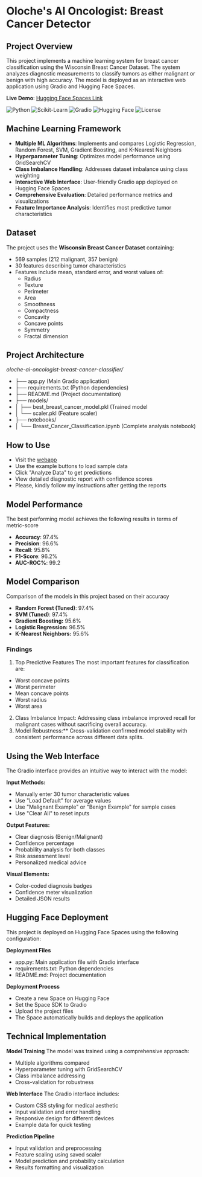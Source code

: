 # Oloche's AI Oncologist: Breast Cancer Detector

## Project Overview

This project implements a machine learning system for breast cancer classification using the Wisconsin Breast Cancer Dataset. The system analyzes diagnostic measurements to classify tumors as either malignant or benign with high accuracy. The model is deployed as an interactive web application using Gradio and Hugging Face Spaces.

**Live Demo**: [Hugging Face Spaces Link](https://huggingface.co/spaces/eijeoloche1/Classify_tumors_as_Malignant_or_Benign)

![Python](https://img.shields.io/badge/Python-3.8%2B-blue)
![Scikit-Learn](https://img.shields.io/badge/Scikit--Learn-1.0%2B-orange)
![Gradio](https://img.shields.io/badge/Gradio-3.0%2B-green)
![Hugging Face](https://img.shields.io/badge/Hugging%20Face-Spaces-yellow)
![License](https://img.shields.io/badge/License-Apache%25202.0-blue)

## Machine Learning Framework

- **Multiple ML Algorithms**: Implements and compares Logistic Regression, Random Forest, SVM, Gradient Boosting, and K-Nearest Neighbors
- **Hyperparameter Tuning**: Optimizes model performance using GridSearchCV
- **Class Imbalance Handling**: Addresses dataset imbalance using class weighting
- **Interactive Web Interface**: User-friendly Gradio app deployed on Hugging Face Spaces
- **Comprehensive Evaluation**: Detailed performance metrics and visualizations
- **Feature Importance Analysis**: Identifies most predictive tumor characteristics

## Dataset

The project uses the **Wisconsin Breast Cancer Dataset** containing:
- 569 samples (212 malignant, 357 benign)
- 30 features describing tumor characteristics
- Features include mean, standard error, and worst values of:
  - Radius
  - Texture
  - Perimeter
  - Area
  - Smoothness
  - Compactness
  - Concavity
  - Concave points
  - Symmetry
  - Fractal dimension

##  Project Architecture

*oloche-ai-oncologist-breast-cancer-classifier/*

- ├── app.py (Main Gradio application)
- ├── requirements.txt (Python dependencies)
- ├── README.md (Project documentation)
- ├── models/
- │ ├── best_breast_cancer_model.pkl (Trained model
- │ └── scaler.pkl (Feature scaler)
- ├── notebooks/
- │ └── Breast_Cancer_Classification.ipynb (Complete analysis notebook)


## How to Use

- Visit the [webapp](https://huggingface.co/spaces/eijeoloche1/Classify_tumors_as_Malignant_or_Benign)
- Use the example buttons to load sample data
- Click "Analyze Data" to get predictions
- View detailed diagnostic report with confidence scores
- Please, kindly follow my instructions after getting the reports

## Model Performance
The best performing model achieves the following results in terms of metric-score

- **Accuracy**: 97.4%
- **Precision**: 96.6%
- **Recall**: 95.8%
- **F1-Score**: 96.2%
- **AUC-ROC%**: 99.2


## Model Comparison
Comparison of the models in this project based on their accuracy

- **Random Forest (Tuned)**:	97.4%
- **SVM (Tuned)**: 97.4%
- **Gradient Boosting:** 95.6%
- **Logistic Regression:** 96.5%
- **K-Nearest Neighbors:** 95.6%
  
### Findings
1. Top Predictive Features
The most important features for classification are:
- Worst concave points
- Worst perimeter
- Mean concave points
- Worst radius
- Worst area

2. Class Imbalance Impact: Addressing class imbalance improved recall for malignant cases without sacrificing overall accuracy.
3. Model Robustness:** Cross-validation confirmed model stability with consistent performance across different data splits.

## Using the Web Interface
The Gradio interface provides an intuitive way to interact with the model:

**Input Methods:**
- Manually enter 30 tumor characteristic values
- Use "Load Default" for average values
- Use "Malignant Example" or "Benign Example" for sample cases
- Use "Clear All" to reset inputs

**Output Features:**
- Clear diagnosis (Benign/Malignant)
- Confidence percentage
- Probability analysis for both classes
- Risk assessment level
- Personalized medical advice

**Visual Elements:**
- Color-coded diagnosis badges
- Confidence meter visualization
- Detailed JSON results

## Hugging Face Deployment
This project is deployed on Hugging Face Spaces using the following configuration:

**Deployment Files**
- app.py: Main application file with Gradio interface
- requirements.txt: Python dependencies
- README.md: Project documentation

**Deployment Process**
- Create a new Space on Hugging Face
- Set the Space SDK to Gradio
- Upload the project files
- The Space automatically builds and deploys the application

## Technical Implementation
**Model Training**
The model was trained using a comprehensive approach:

- Multiple algorithms compared
- Hyperparameter tuning with GridSearchCV
- Class imbalance addressing
- Cross-validation for robustness

**Web Interface**
The Gradio interface includes:

- Custom CSS styling for medical aesthetic
- Input validation and error handling
- Responsive design for different devices
- Example data for quick testing

**Prediction Pipeline**
- Input validation and preprocessing
- Feature scaling using saved scaler
- Model prediction and probability calculation
- Results formatting and visualization
